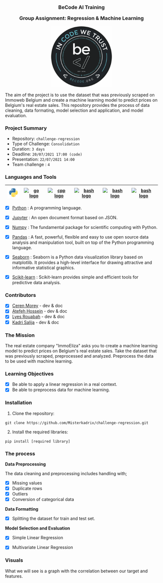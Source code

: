 <div align = "center">

<h3>BeCode AI Training

Group Assignment: Regression & Machine Learning</h3>


<img width = "200" src = /images/BeCode_Logo.png>
</div>


The aim of the project is to use the dataset that was previously scraped on Immoweb Belgium and create a machine learning model to predict prices on Belgium's real estate sales. This repository provides the process of data cleaning, data formating, model selection and application, and model evaluation. 


### Project Summary

- Repository: `challenge-regression`
- Type of Challenge: `Consolidation`
- Duration: `3 days`
- Deadline: `20/07/2021 17:00 (code)`
- Presentation: `22/07/2021 14:00`
- Team challenge : `4`

### Languages and Tools

|   [<img src="https://raw.githubusercontent.com/github/explore/80688e429a7d4ef2fca1e82350fe8e3517d3494d/topics/python/python.png" alt="python logo" width="44">](https://www.python.org/) | [<img src="https://upload.wikimedia.org/wikipedia/commons/thumb/3/38/Jupyter_logo.svg/1200px-Jupyter_logo.svg.png" alt="go logo" width="38">](https://jupyter.org/)  | [<img src="https://www.scipy.org/_static/images/numpylogoicon.png" alt="cpp logo" width="44">](https://numpy.org/)  |     [<img src="https://upload.wikimedia.org/wikipedia/commons/thumb/2/22/Pandas_mark.svg/1200px-Pandas_mark.svg.png" alt="bash logo" width="44">](https://geopandas.org/)| [<img src="https://seaborn.pydata.org/_static/logo-wide-lightbg.svg" alt="bash logo" width="64">](https://seaborn.pydata.org/) | [<img src="https://scikit-learn.org/stable/_static/scikit-learn-logo-small.png" alt="bash logo" width="54">](https://scikit-learn.org/stable/)
|---|---|---|---|---|---|

- [X]  [Python](https://www.python.org/) : A programming language.
- [X]  [Jupyter](https://jupyter.org/) : An open document format based on JSON.
- [X]  [Numpy](https://numpy.org/) : The fundamental package for scientific computing with Python.
- [X]  [Pandas](https://pandas.pydata.org/) : A fast, powerful, flexible and easy to use open source data analysis and manipulation tool, built on top of the Python programming language.
- [X]  [Seaborn](https://pandas.pydata.org/) : Seaborn is a Python data visualization library based on matplotlib. It provides a high-level interface for drawing attractive and informative statistical graphics.
- [X]  [Scikit-learn](https://scikit-learn.org/stable/) : Scikit-learn provides simple and efficient tools for predictive data analysis.


### Contributors

- [X] [Ceren Morey](https://github.com/c-morey) - dev & doc  
- [X] [Atefeh Hossein](https://github.com/atefehhosseinniay) - dev & doc  
- [X] [Lyes Rouabah](https://github.com/lyesds) - dev & doc  
- [X] [Kadri Salija](https://github.com/Misterkadrix?tab=repositories) - dev & doc

### The Mission

The real estate company "ImmoEliza" asks you to create a machine learning model to predict prices on Belgium's real estate sales. Take the dataset that was previously scraped, preprocessed and analyzed. Preprocess the data to be used with machine learning.

### Learning Objectives

- [X] Be able to apply a linear regression in a real context.
- [X] Be able to preprocess data for machine learning.

### Installation

1. Clone the repository:
```
git clone https://github.com/Misterkadrix/challenge-regression.git
``` 
2. Install the required libraries:
```
pip install [required library]
```

### The process

**Data Preprocessing**

The data cleaning and preprocessing includes handling with;
- [X] Missing values
- [X] Duplicate rows
- [X] Outliers
- [X] Conversion of categorical data
  
**Data Formatting**
- [X] Splitting the dataset for train and test set.

**Model Selection and Evaluation**
- [X] Simple Linear Regression
- [X] Multivariate Linear Regression


### Visuals

What we will see is a graph with the correlation between our target and features. 





